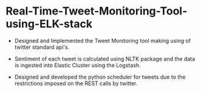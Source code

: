 # Real-Time-Tweet-Monitoring-Tool-using-ELK-stack

* Designed and Implemented the Tweet Monitoring tool making using of twitter standard api's. 

* Sentiment of each tweet is calculated using NLTK package and the data is ingested into Elastic Cluster using the Logstash.  

* Designed and developed the python scheduler for tweets due to the restrictions imposed on the REST calls by twitter. 
